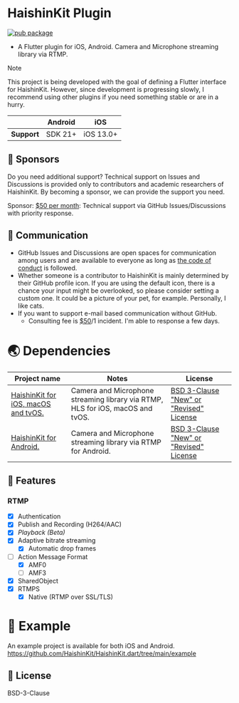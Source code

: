# HaishinKit Plugin

[![pub package](https://img.shields.io/pub/v/haishin_kit.svg)](https://pub.dev/packages/haishin_kit)

* A Flutter plugin for iOS, Android. Camera and Microphone streaming library via RTMP.

> [!NOTE]
> This project is being developed with the goal of defining a Flutter interface for HaishinKit.
> However, since development is progressing slowly, I recommend using other plugins if you need something stable or are in a hurry.

|             | Android | iOS       | 
|-------------|---------|-----------|
| **Support** | SDK 21+ | iOS 13.0+ |

## 💖 Sponsors

Do you need additional support? Technical support on Issues and Discussions is provided only to
contributors and academic researchers of HaishinKit. By becoming a sponsor, we can provide the
support you need.

Sponsor: [$50 per month](https://github.com/sponsors/shogo4405): Technical support via GitHub
Issues/Discussions with priority response.

## 💬 Communication

* GitHub Issues and Discussions are open spaces for communication among users and are available to
  everyone as long
  as [the code of conduct](https://github.com/HaishinKit/HaishinKit.dart?tab=coc-ov-file) is
  followed.
* Whether someone is a contributor to HaishinKit is mainly determined by their GitHub profile icon.
  If you are using the default icon, there is a chance your input might be overlooked, so please
  consider setting a custom one. It could be a picture of your pet, for example. Personally, I like
  cats.
* If you want to support e-mail based communication without GitHub.
    * Consulting fee is [$50](https://www.paypal.me/shogo4405/50USD)/1 incident. I'm able to
      response a few days.

# 🌏 Dependencies

 Project name                                                                          | Notes                                                                          | License                                                                                                         
---------------------------------------------------------------------------------------|--------------------------------------------------------------------------------|-----------------------------------------------------------------------------------------------------------------
 [HaishinKit for iOS, macOS and tvOS.](https://github.com/HaishinKit/HaishinKit.swift) | Camera and Microphone streaming library via RTMP, HLS for iOS, macOS and tvOS. | [BSD 3-Clause "New" or "Revised" License](https://github.com/HaishinKit/HaishinKit.swift/blob/master/LICENSE.md) 
 [HaishinKit for Android.](https://github.com/HaishinKit/HaishinKit.kt)                | Camera and Microphone streaming library via RTMP for Android.                  | [BSD 3-Clause "New" or "Revised" License](https://github.com/HaishinKit/HaishinKit.kt/blob/master/LICENSE.md)    

## 🎨 Features

### RTMP

- [x] Authentication
- [x] Publish and Recording (H264/AAC)
- [x] _Playback (Beta)_
- [x] Adaptive bitrate streaming
    - [x] Automatic drop frames
- [ ] Action Message Format
    - [x] AMF0
    - [ ] AMF3
- [x] SharedObject
- [x] RTMPS
    - [x] Native (RTMP over SSL/TLS)

# 🐾 Example

An example project is available for both iOS and Android.
https://github.com/HaishinKit/HaishinKit.dart/tree/main/example

## 📜 License

BSD-3-Clause
